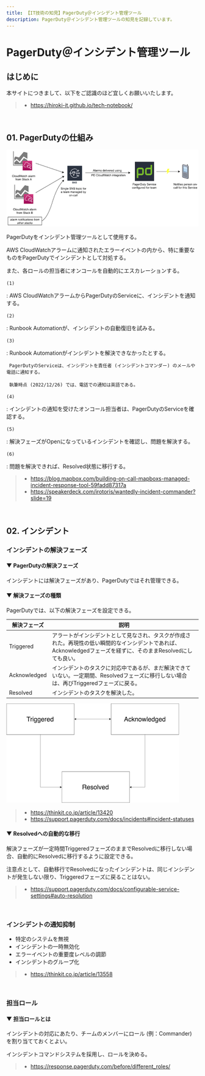 ```yaml
---
title: 【IT技術の知見】PagerDuty＠インシデント管理ツール
description: PagerDuty＠インシデント管理ツールの知見を記録しています。
---
```


# PagerDuty＠インシデント管理ツール

## はじめに

本サイトにつきまして、以下をご認識のほど宜しくお願いいたします。

> - https://hiroki-it.github.io/tech-notebook/

<br>

## 01. PagerDutyの仕組み

![pagerduty_on-call](https://raw.githubusercontent.com/hiroki-it/tech-notebook-images/master/images/pagerduty_on-call.png)

PagerDutyをインシデント管理ツールとして使用する。

AWS CloudWatchアラームに通知されたエラーイベントの内から、特に重要なものをPagerDutyでインシデントとして対処する。

また、各ロールの担当者にオンコールを自動的にエスカレーションする。

`(1)`

: AWS CloudWatchアラームからPagerDutyのServiceに、インシデントを通知する。

`(2)`

: Runbook Automationが、インシデントの自動復旧を試みる。

`(3)`

: Runbook Automationがインシデントを解決できなかったとする。

     PagerDutyのServiceは、インシデントを責任者 (インシデントコマンダー) のメールや電話に通知する。

     執筆時点 (2022/12/26) では、電話での通知は英語である。

`(4)`

: インシデントの通知を受けたオンコール担当者は、PagerDutyのServiceを確認する。

`(5)`

: 解決フェーズがOpenになっているインシデントを確認し、問題を解決する。

`(6)`

: 問題を解決できれば、Resolved状態に移行する。

> - https://blog.mapbox.com/building-on-call-mapboxs-managed-incident-response-tool-59fadd87317a
> - https://speakerdeck.com/irotoris/wantedly-incident-commander?slide=19

<br>

## 02. インシデント

### インシデントの解決フェーズ

#### ▼ PagerDutyの解決フェーズ

インシデントには解決フェーズがあり、PagerDutyではそれ管理できる。

#### ▼ 解決フェーズの種類

PagerDutyでは、以下の解決フェーズを設定できる。

| 解決フェーズ | 説明                                                                                                                                                             |
| ------------ | ---------------------------------------------------------------------------------------------------------------------------------------------------------------- |
| Triggered    | アラートがインシデントとして見なされ、タスクが作成された。再現性の低い瞬間的なインシデントであれば、Acknowledgedフェーズを経ずに、そのままResolvedにしても良い。 |
| Acknowledged | インシデントのタスクに対応中であるが、まだ解決できていない。一定期間、Resolvedフェーズに移行しない場合は、再びTriggeredフェーズに戻る。                          |
| Resolved     | インシデントのタスクを解決した。                                                                                                                                 |

![pagerduty_incident_phase](https://raw.githubusercontent.com/hiroki-it/tech-notebook-images/master/images/pagerduty_incident_phase.png)

> - https://thinkit.co.jp/article/13420
> - https://support.pagerduty.com/docs/incidents#incident-statuses

#### ▼ Resolvedへの自動的な移行

解決フェーズが一定時間TriggeredフェーズのままでResolvedに移行しない場合、自動的にResolvedに移行するように設定できる。

注意点として、自動移行でResolvedになったインシデントは、同じインシデントが発生しない限り、Triggeredフェーズに戻ることはない。

> - https://support.pagerduty.com/docs/configurable-service-settings#auto-resolution

<br>

### インシデントの通知抑制

- 特定のシステムを無視
- インシデントの一時無効化
- エラーイベントの重要度レベルの調節
- インシデントのグループ化

> - https://thinkit.co.jp/article/13558

<br>

### 担当ロール

#### ▼ 担当ロールとは

インシデントの対応にあたり、チームのメンバーにロール (例：Commander) を割り当てておくとよい。

インシデントコマンドシステムを採用し、ロールを決める。

> - https://response.pagerduty.com/before/different_roles/

<br>
